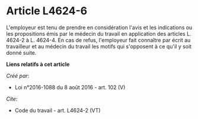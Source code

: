 # Article L4624-6

L'employeur est tenu de prendre en considération l'avis et les indications ou les propositions émis par le médecin du travail
en application des articles L. 4624-2 à L. 4624-4. En cas de refus, l'employeur fait connaître par écrit au travailleur et au
médecin du travail les motifs qui s'opposent à ce qu'il y soit donné suite.

**Liens relatifs à cet article**

_Créé par_:

  - Loi n°2016-1088 du 8 août 2016 - art. 102 (V)

_Cite_:

  - Code du travail - art. L4624-2 (VT)
